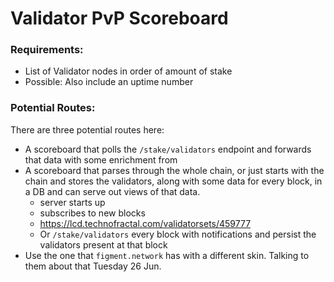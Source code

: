 # Validator PvP Scoreboard

### Requirements:

- List of Validator nodes in order of amount of stake
- Possible: Also include an uptime number

### Potential Routes:

There are three potential routes here:
  - A scoreboard that polls the `/stake/validators` endpoint and forwards that data with some enrichment from
  - A scoreboard that parses through the whole chain, or just starts with the chain and stores the validators, along with some data for every block, in a DB and can serve out views of that data.
    * server starts up
    * subscribes to new blocks
    * https://lcd.technofractal.com/validatorsets/459777
    * Or `/stake/validators` every block with notifications and persist the validators present at that block
  - Use the one that `figment.network` has with a different skin. Talking to them about that Tuesday 26 Jun.
  
